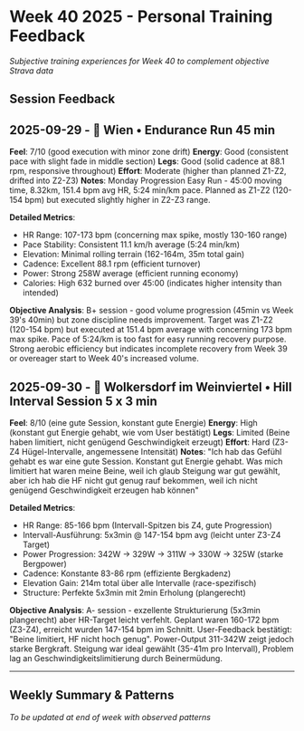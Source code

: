# Week 40 2025 - Personal Training Feedback

*Subjective training experiences for Week 40 to complement objective Strava data*

## Session Feedback

## 2025-09-29 - 🏃 Wien • Endurance Run 45 min
**Feel**: 7/10 (good execution with minor zone drift)
**Energy**: Good (consistent pace with slight fade in middle section)
**Legs**: Good (solid cadence at 88.1 rpm, responsive throughout)
**Effort**: Moderate (higher than planned Z1-Z2, drifted into Z2-Z3)
**Notes**: Monday Progression Easy Run - 45:00 moving time, 8.32km, 151.4 bpm avg HR, 5:24 min/km pace. Planned as Z1-Z2 (120-154 bpm) but executed slightly higher in Z2-Z3 range.

**Detailed Metrics**:
- HR Range: 107-173 bpm (concerning max spike, mostly 130-160 range)
- Pace Stability: Consistent 11.1 km/h average (5:24 min/km)
- Elevation: Minimal rolling terrain (162-164m, 35m total gain)
- Cadence: Excellent 88.1 rpm (efficient turnover)
- Power: Strong 258W average (efficient running economy)
- Calories: High 632 burned over 45:00 (indicates higher intensity than intended)

**Objective Analysis**: B+ session - good volume progression (45min vs Week 39's 40min) but zone discipline needs improvement. Target was Z1-Z2 (120-154 bpm) but executed at 151.4 bpm average with concerning 173 bpm max spike. Pace of 5:24/km is too fast for easy running recovery purpose. Strong aerobic efficiency but indicates incomplete recovery from Week 39 or overeager start to Week 40's increased volume.

## 2025-09-30 - 🏃 Wolkersdorf im Weinviertel • Hill Interval Session 5 x 3 min
**Feel**: 8/10 (eine gute Session, konstant gute Energie)
**Energy**: High (konstant gut Energie gehabt, wie vom User bestätigt)
**Legs**: Limited (Beine haben limitiert, nicht genügend Geschwindigkeit erzeugt)
**Effort**: Hard (Z3-Z4 Hügel-Intervalle, angemessene Intensität)
**Notes**: "Ich hab das Gefühl gehabt es war eine gute Session. Konstant gut Energie gehabt. Was mich limitiert hat waren meine Beine, weil ich glaub Steigung war gut gewählt, aber ich hab die HF nicht gut genug rauf bekommen, weil ich nicht genügend Geschwindigkeit erzeugen hab können"

**Detailed Metrics**:
- HR Range: 85-166 bpm (Intervall-Spitzen bis Z4, gute Progression)
- Intervall-Ausführung: 5x3min @ 147-154 bpm avg (leicht unter Z3-Z4 Target)
- Power Progression: 342W → 329W → 311W → 330W → 325W (starke Bergpower)
- Cadence: Konstante 83-86 rpm (effiziente Bergkadenz)
- Elevation Gain: 214m total über alle Intervalle (race-spezifisch)
- Structure: Perfekte 5x3min mit 2min Erholung (plangerecht)

**Objective Analysis**: A- session - exzellente Strukturierung (5x3min plangerecht) aber HR-Target leicht verfehlt. Geplant waren 160-172 bpm (Z3-Z4), erreicht wurden 147-154 bpm im Schnitt. User-Feedback bestätigt: "Beine limitiert, HF nicht hoch genug". Power-Output 311-342W zeigt jedoch starke Bergkraft. Steigung war ideal gewählt (35-41m pro Intervall), Problem lag an Geschwindigkeitslimitierung durch Beinermüdung.

---

## Weekly Summary & Patterns

*To be updated at end of week with observed patterns*